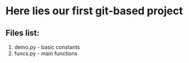 # Here lies our first git-based project

## Files list:

1. demo.py - basic constants
2. funcs.py - main functions